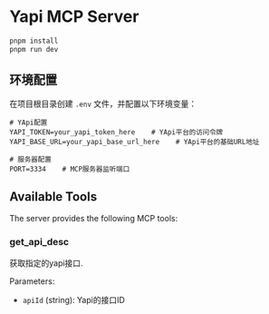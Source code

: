 # Yapi MCP Server

```bash
pnpm install
pnpm run dev
```

## 环境配置

在项目根目录创建 `.env` 文件，并配置以下环境变量：

```env
# YApi配置
YAPI_TOKEN=your_yapi_token_here    # YApi平台的访问令牌
YAPI_BASE_URL=your_yapi_base_url_here    # YApi平台的基础URL地址

# 服务器配置
PORT=3334    # MCP服务器监听端口
```

## Available Tools

The server provides the following MCP tools:

### get_api_desc

获取指定的yapi接口.

Parameters:

- `apiId` (string): Yapi的接口ID